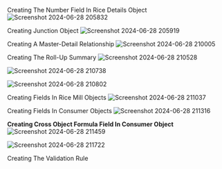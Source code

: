 Creating The Number Field In Rice Details Object
![Screenshot 2024-06-28 205832](https://github.com/skRahil06/A-CRM-APPLICATION-FOR-WHOLESALE-RICE-MILL/assets/110285265/5acd436a-4a94-4cc7-abe4-675a8356627b)

 
Creating Junction Object
![Screenshot 2024-06-28 205919](https://github.com/skRahil06/A-CRM-APPLICATION-FOR-WHOLESALE-RICE-MILL/assets/110285265/8d9488a7-d8c1-439f-8cbb-06f6bc944b49)


Creating A Master-Detail Relationship
![Screenshot 2024-06-28 210005](https://github.com/skRahil06/A-CRM-APPLICATION-FOR-WHOLESALE-RICE-MILL/assets/110285265/92e71ada-9e6e-48d9-bf69-778ac4b85003)


Creating The Roll-Up Summary
![Screenshot 2024-06-28 210528](https://github.com/skRahil06/A-CRM-APPLICATION-FOR-WHOLESALE-RICE-MILL/assets/110285265/e27cb6d6-7159-463a-a2de-b57cb52dbf70)

![Screenshot 2024-06-28 210738](https://github.com/skRahil06/A-CRM-APPLICATION-FOR-WHOLESALE-RICE-MILL/assets/110285265/7139ac18-07f4-42ab-940c-43a7d61ceb72)

![Screenshot 2024-06-28 210802](https://github.com/skRahil06/A-CRM-APPLICATION-FOR-WHOLESALE-RICE-MILL/assets/110285265/17b519cb-1970-4785-a5d5-0452859c4ab5)


Creating Fields In Rice Mill Objects
![Screenshot 2024-06-28 211037](https://github.com/skRahil06/A-CRM-APPLICATION-FOR-WHOLESALE-RICE-MILL/assets/110285265/dad95afa-2bbe-4526-b36d-74e3012c748f)


Creating Fields In Consumer Objects
![Screenshot 2024-06-28 211316](https://github.com/skRahil06/A-CRM-APPLICATION-FOR-WHOLESALE-RICE-MILL/assets/110285265/aeffb370-9563-41d5-9160-7b3371433c78)


**Creating Cross Object Formula Field In Consumer Object**
![Screenshot 2024-06-28 211459](https://github.com/skRahil06/A-CRM-APPLICATION-FOR-WHOLESALE-RICE-MILL/assets/110285265/209880ab-0c8f-4b0f-9f5f-1c5735e0ced4)

![Screenshot 2024-06-28 211722](https://github.com/skRahil06/A-CRM-APPLICATION-FOR-WHOLESALE-RICE-MILL/assets/110285265/a79ccfb4-7d58-4f68-b0b7-617a027ed6dc)


Creating The Validation Rule
